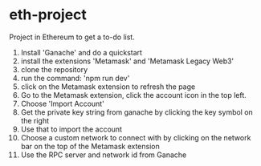 # eth-project

Project in Ethereum to get a to-do list.
1. Install 'Ganache' and do a quickstart
2. install the extensions 'Metamask' and 'Metamask Legacy Web3'
3. clone the repository
4. run the command: 'npm run dev'
5. click on the Metamask extension to refresh the page
6. Go to the Metamask extension, click the account icon in the top left.
7. Choose 'Import Account'
8. Get the private key string from ganache by clicking the key symbol on the right
9. Use that to import the account
10. Choose a custom network to connect with by clicking on the network bar on the top of the Metamask extension
11. Use the RPC server and network id from Ganache 
